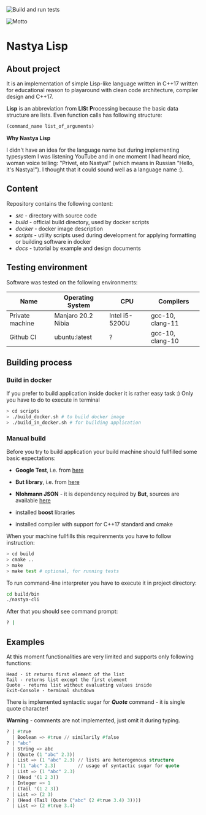 
![Build and run tests](https://github.com/pawel-jarosz/nastya-lisp/workflows/Build%20and%20run%20tests/badge.svg?branch=devel?event=push)

![Motto](https://media1.tenor.com/images/fef6738d7beb047b31dc357ce23b8d72/tenor.gif?itemid=18358101 "What I think about language with female name after playaround with Julia language :)")

# Nastya Lisp

## About project

It is an implementation of simple Lisp-like language written in C++17 written for educational reason to playaround with clean code architecture, compiler design and C++17.

**Lisp** is an abbreviation from **LIS**t **P**rocessing because the basic data structure are lists. Even function calls has following structure:

```lisp
(command_name list_of_arguments)
```

**Why Nastya Lisp**

I didn't have an idea for the language name but during implementing typesystem I was listening YouTube and in one
moment I had heard nice, woman voice telling: "Privet, eto Nastya!" (which means in Russian "Hello, it's Nastya!").
I thought that it could sound well as a language name :).

## Content

Repository contains the following content:

* *src* - directory with source code
* *build* - official build directory, used by docker scripts
* *docker* - docker image description
* *scripts* - utility scripts used during development for applying formatting or building software in docker
* *docs* - tutorial by example and design documents

## Testing environment

Software was tested on the following environments:


| Name | Operating System | CPU |  Compilers |
|------|------------------|-----------|------|
| Private machine   | Manjaro 20.2 Nibia | Intel i5-5200U | gcc-10, clang-11|
| Github CI | ubuntu:latest | ? | gcc-10, clang-10 |

## Building process

### Build in docker
If you prefer to build application inside docker it is rather easy task :) Only you have to do to execute in terminal

```bash
> cd scripts
> ./build_docker.sh # to build docker image
> ./build_in_docker.sh # for building application
```

### Manual build

Before you try to build application your build machine should fullfilled some basic expectations:

* **Google Test**, i.e. from [here](https://github.com/google/googletest)

* **But library**, i.e. from [here](https://github.com/el-bart/but)
* **Nlohmann JSON** - it is dependency required by **But**, sources are available  [here](https://github.com/nlohmann/json.git)
* installed **boost** libraries
* installed compiler with support for C++17 standard and cmake

When your machine fullfills this requirenments you have to follow instruction:

```bash
> cd build
> cmake ..
> make
> make test # optional, for running tests
```

To run command-line interpreter you have to execute it in project directory:

```bash
cd build/bin
./nastya-cli
```

After that you should see command prompt:

``` bash
? |
```


## Examples

At this moment functionalities are very limited and supports only following functions:

    Head - it returns first element of the list
    Tail - returns list except the first element
    Quote - returns list without evaluating values inside
    Exit-Console - terminal shutdown

There is implemented syntactic sugar for ***Quote*** command - it is single quote character!

**Warning** - comments are not implemented, just omit it during typing.

```lisp
? | #true
  | Boolean => #true // similarily #false
? | "abc"
  | String => abc
? | (Quote (1 "abc" 2.3))
  | List => (1 "abc" 2.3) // lists are heterogenous structure
? | '(1 "abc" 2.3)        // usage of syntactic sugar for quote
  | List => (1 "abc" 2.3)
? | (Head '(1 2 3))
  | Integer => 1
? | (Tail '(1 2 3))
  | List => (2 3)
? | (Head (Tail (Quote ("abc" (2 #true 3.4) 3))))
  | List => (2 #true 3.4)
```
